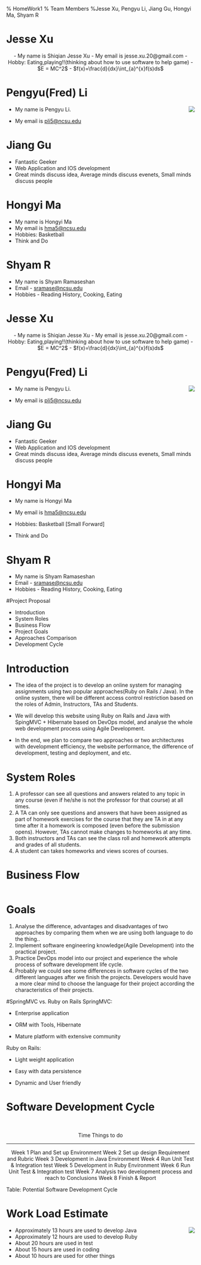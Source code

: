 % HomeWork1
% Team Members
%Jesse Xu, Pengyu Li, Jiang Gu, Hongyi Ma, Shyam R


# Jesse Xu


<center>
- My name is Shiqian Jesse Xu
- My email is jesse.xu.20@gmail.com
- Hobby: Eating,playing!!(thinking about how to use software to help game)
-  $E = MC^2$
- $f(x)=\frac{d}{dx}\int_{a}^{x}f(s)ds$

</center>

# Pengyu(Fred) Li

<img align=right src="../img/cat.jpg">

- My name is Pengyu Li.

- My email is pli5@ncsu.edu

# Jiang Gu
- Fantastic Geeker 
- Web Application and IOS development
- Great minds discuss idea,
  Average minds discuss evenets,
  Small minds discuss people

# Hongyi Ma
- My name is Hongyi Ma
- My email is hma5@ncsu.edu
- Hobbies: Basketball
- Think and Do

# Shyam R

- My name is Shyam Ramaseshan
- Email - sramase@ncsu.edu
- Hobbies - Reading History, Cooking, Eating  


# Jesse Xu


<center>
- My name is Shiqian Jesse Xu
- My email is jesse.xu.20@gmail.com
- Hobby: Eating,playing!!(thinking about how to use software to help game)
-  $E = MC^2$
- $f(x)=\frac{d}{dx}\int_{a}^{x}f(s)ds$

</center>


# Pengyu(Fred) Li

<img align=right src="../img/cat.jpg">

- My name is Pengyu Li.

- My email is pli5@ncsu.edu


# Jiang Gu
- Fantastic Geeker
- Web Application and IOS development
- Great minds discuss idea,
  Average minds discuss evenets,
  Small minds discuss people


# Hongyi Ma
- My name is Hongyi Ma

- My email is hma5@ncsu.edu

- Hobbies: Basketball [Small Forward]

- Think and Do
# Shyam R

- My name is Shyam Ramaseshan
- Email - sramase@ncsu.edu
- Hobbies - Reading History, Cooking, Eating


#Project Proposal
- Introduction
- System Roles
- Business Flow
- Project Goals
- Approaches Comparison
- Development Cycle

# Introduction
- The idea of the project is to develop an online system for managing assignments using two popular approaches(Ruby on Rails / Java).
In the online system, there will be different access control restriction based on the roles of Admin, Instructors, TAs and Students.

- We will develop this website using Ruby on Rails and Java with SpingMVC + Hibernate based on DevOps model, and analyse the whole web development process using Agile Development.

- In the end, we plan to compare two approaches or two architectures with development efficiency, the website performance, the difference of development, testing and deployment, and etc. 

# System Roles
1. A professor can see all questions and answers related to any topic in any course (even if he/she is not the professor for that course) at all times.
2. A TA can only see questions and answers that have been assigned as part of homework exercises for the course that they are TA in at any time after it a homework is composed (even before the submission opens). However, TAs cannot make changes to homeworks at any time.
3. Both instructors and TAs can see the class roll and homework attempts and grades of all students.
4. A student can takes homeworks and views scores of courses.

# Business Flow
<center>
<img = "../img/dot/flow.png">
</center>

# Goals
1. Analyse the difference, advantages and disadvantages of two approaches by comparing them when we are using both language to do the thing..
2. Implement software engineering knowledge(Agile Development) into the practical project.
3. Practice DevOps model into our project and experience the whole process of software development life cycle. 
4. Probably we could see some differences in software cycles of the two different languages after we finish the projects. Developers would have a more clear mind to choose the language for their project according the characteristics of their projects.

#SpringMVC vs. Ruby on Rails
SpringMVC:

- Enterprise application

- ORM with Tools, Hibernate

- Mature platform with extensive community

Ruby on Rails:

- Light weight application

- Easy with data persistence

- Dynamic and User friendly

# Software Development Cycle

<br>
<center>

  Time      Things to do
---------   -------------------------------------
   Week 1     Plan and Set up Environment
   Week 2     Set up design Requirement and Rubric
   Week 3     Development in Java Environment
   Week 4     Run Unit Test & Integration test
   Week 5     Development in Ruby Environment
   Week 6     Run Unit Test & Integration test
   Week 7     Analysis two development process and reach to Conclusions
   Week 8     Finish &  Report
</center>

Table:  Potential Software Development Cycle

# Work Load Estimate

<img align=right src="../img/plot/plot1.png">

- Approximately 13 hours are used to develop Java
- Approximately 12 hours are used to develop Ruby
- About 20 hours are used in test
- About 15 hours are used in coding
- About 10 hours are used for other things

